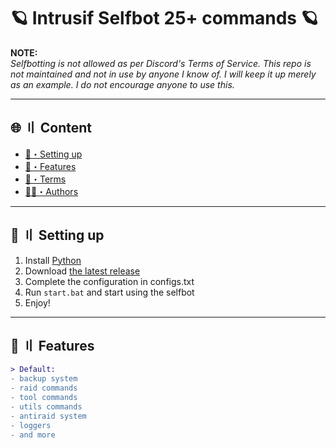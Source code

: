 # 🪐 Intrusif Selfbot 25+ commands 🪐

**NOTE:**  
*Selfbotting is not allowed as per Discord's Terms of Service. This repo is not maintained and not in use by anyone I know of. I will keep it up merely as an example. I do not encourage anyone to use this.*

---

## 🌐 〢 Content
- [🎉・Setting up](#setup)
- [🔰・Features](#features)
- [💼・Terms](#terms)
- [🕵️‍♂️・Authors](#authors)

---


## 🎉 〢 Setting up
1. Install [Python](https://python.org/)
2. Download [the latest release](https://github.com/qaep/selfbot/archive/refs/heads/main.zip)
3. Complete the configuration in configs.txt
4. Run `start.bat` and start using the selfbot
5. Enjoy!

---

## 🔰 〢 Features

```diff
> Default:
- backup system
- raid commands
- tool commands
- utils commands
- antiraid system
- loggers
- and more

